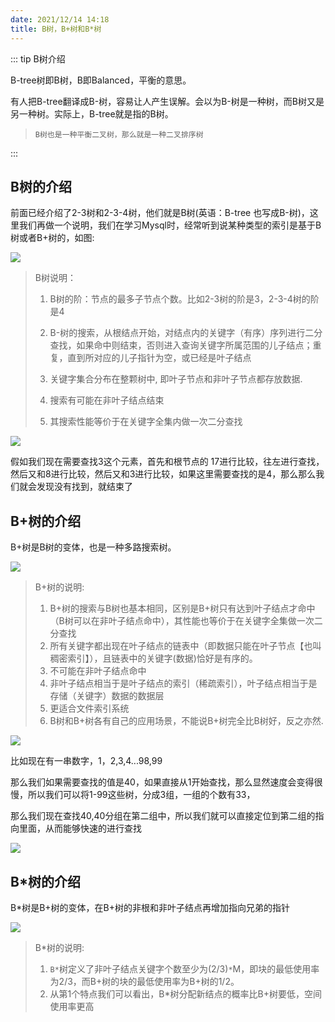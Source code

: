 ```yaml
---
date: 2021/12/14 14:18
title: B树，B+树和B*树
---
```




::: tip B树介绍

 B-tree树即B树，B即Balanced，平衡的意思。

有人把B-tree翻译成B-树，容易让人产生误解。会以为B-树是一种树，而B树又是另一种树。实际上，B-tree就是指的B树。

> `B树也是一种平衡二叉树，那么就是一种二叉排序树`

:::



## B树的介绍

前面已经介绍了2-3树和2-3-4树，他们就是B树(英语：B-tree 也写成B-树)，这里我们再做一个说明，我们在学习Mysql时，经常听到说某种类型的索引是基于B树或者B+树的，如图:

![](https://picture.xcye.xyz/image-20211214142104090.png?x-oss-process=style/pictureProcess1)

> B树说明：
>
> 1. B树的阶：节点的最多子节点个数。比如2-3树的阶是3，2-3-4树的阶是4
> 2. B-树的搜索，从根结点开始，对结点内的关键字（有序）序列进行二分查找，如果命中则结束，否则进入查询关键字所属范围的儿子结点；重复，直到所对应的儿子指针为空，或已经是叶子结点
>
> 3. 关键字集合分布在整颗树中, 即叶子节点和非叶子节点都存放数据.
> 4. 搜索有可能在非叶子结点结束
> 5. 其搜索性能等价于在关键字全集内做一次二分查找



![](https://picture.xcye.xyz/image-20211214143315815.png?x-oss-process=style/pictureProcess1)

假如我们现在需要查找3这个元素，首先和根节点的 17进行比较，往左进行查找，然后又和8进行比较，然后又和3进行比较，如果这里需要查找的是4，那么那么我们就会发现没有找到，就结束了



## B+树的介绍
B+树是B树的变体，也是一种多路搜索树。

![](https://picture.xcye.xyz/image-20211214143633819.png?x-oss-process=style/pictureProcess1)

> B+树的说明:
>
> 1. B+树的搜索与B树也基本相同，区别是B+树只有达到叶子结点才命中（B树可以在非叶子结点命中），其性能也等价于在关键字全集做一次二分查找
> 2. 所有关键字都出现在叶子结点的链表中（即数据只能在叶子节点【也叫稠密索引】），且链表中的关键字(数据)恰好是有序的。
> 3. 不可能在非叶子结点命中
> 4. 非叶子结点相当于是叶子结点的索引（稀疏索引），叶子结点相当于是存储（关键字）数据的数据层
> 5. 更适合文件索引系统
> 6. B树和B+树各有自己的应用场景，不能说B+树完全比B树好，反之亦然.



![](https://picture.xcye.xyz/image-20211214143841284.png?x-oss-process=style/pictureProcess1)

比如现在有一串数字，1，2,3,4...98,99

那么我们如果需要查找的值是40，如果直接从1开始查找，那么显然速度会变得很慢，所以我们可以将1-99这些树，分成3组，一组的个数有33，

那么我们现在查找40,40分组在第二组中，所以我们就可以直接定位到第二组的指向里面，从而能够快速的进行查找



![](https://picture.xcye.xyz/image-20211214144311465.png?x-oss-process=style/pictureProcess1)





## B*树的介绍
B*树是B+树的变体，在B+树的非根和非叶子结点再增加指向兄弟的指针

![](https://picture.xcye.xyz/image-20211214144331161.png?x-oss-process=style/pictureProcess1)

> B*树的说明:
>
> 1. `B*`树定义了非叶子结点关键字个数至少为(2/3)`*`M，即块的最低使用率为2/3，而B+树的块的最低使用率为B+树的1/2。
> 2. 从第1个特点我们可以看出，B*树分配新结点的概率比B+树要低，空间使用率更高
